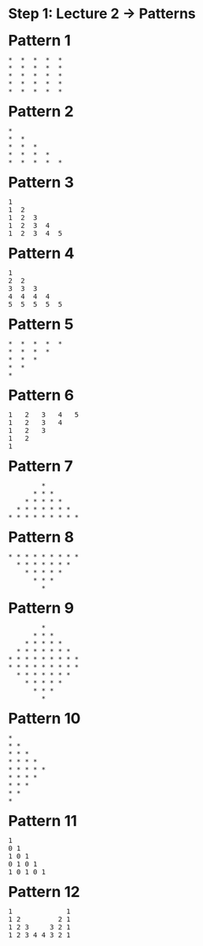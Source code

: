# Step 1: Lecture 2 -> Patterns

<span style="font-size:30px;"><b>Pattern 1</b></span>
<pre>
*  *  *  *  *
*  *  *  *  *
*  *  *  *  *
*  *  *  *  *
*  *  *  *  *
</pre>

<span style="font-size:30px;"><b>Pattern 2</b></span>
<pre>
*
*  *
*  *  *
*  *  *  *
*  *  *  *  *
</pre>

<span style="font-size:30px;"><b>Pattern 3</b></span>
<pre>
1
1  2
1  2  3
1  2  3  4
1  2  3  4  5
</pre>

<span style="font-size:30px;"><b>Pattern 4</b></span>
<pre>
1
2  2
3  3  3
4  4  4  4
5  5  5  5  5
</pre>

<span style="font-size:30px;"><b>Pattern 5</b></span>
<pre>
*  *  *  *  *
*  *  *  *
*  *  *
*  *
*
</pre>

<span style="font-size:30px;"><b>Pattern 6</b></span>
<pre>
1   2   3   4   5
1   2   3   4
1   2   3
1   2
1
</pre>

<span style="font-size:30px;"><b>Pattern 7</b></span>
<pre>
        *
      * * * 
    * * * * * 
  * * * * * * *
* * * * * * * * *
</pre>

<span style="font-size:30px;"><b>Pattern 8</b></span>
<pre>
* * * * * * * * *
  * * * * * * *
    * * * * * 
      * * * 
        *
</pre>

<span style="font-size:30px;"><b>Pattern 9</b></span>
<pre>
        *
      * * * 
    * * * * *
  * * * * * * *
* * * * * * * * *
* * * * * * * * *
  * * * * * * *
    * * * * *
      * * *
        *
</pre>

<span style="font-size:30px;"><b>Pattern 10</b></span>
<pre>
*
* *
* * *
* * * *
* * * * *
* * * *
* * *
* *
*
</pre>

<span style="font-size:30px;"><b>Pattern 11</b></span>
<pre>
1
0 1
1 0 1
0 1 0 1
1 0 1 0 1
</pre>

<span style="font-size:30px;"><b>Pattern 12</b></span>
<pre>
1             1
1 2         2 1
1 2 3     3 2 1
1 2 3 4 4 3 2 1
</pre>